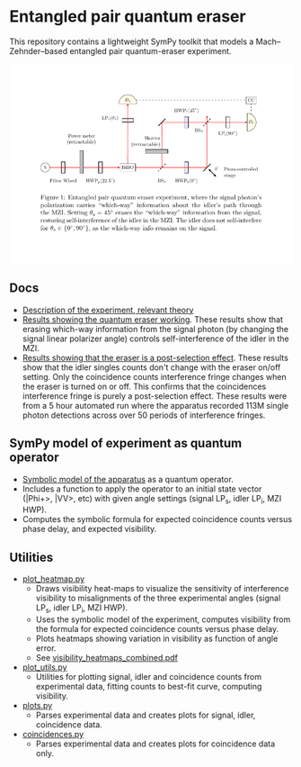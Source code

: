 
# Entangled pair quantum eraser

This repository contains a lightweight SymPy toolkit that models a
Mach–Zehnder–based entangled pair quantum-eraser experiment.

![fig.png](fig.png)

## Docs

- [Description of the experiment, relevant theory](render/lab-6-entangled.pdf) 
- [Results showing the quantum eraser working](render/2025-06-02-visibility.pdf). These results show that erasing which-way information from the signal photon (by changing the signal linear polarizer angle) controls self-interference of the idler in the MZI.
- [Results showing that the eraser is a post-selection effect](render/2025-06-15-visibility.pdf). 
These results show that the idler singles counts
don't change with the eraser on/off setting. 
Only the coincidence counts interference fringe changes
when the eraser is turned on or off.
This confirms that the
coincidences interference fringe is purely a post-selection effect.
These results were from a 5 hour automated run where the apparatus recorded 
113M single photon detections across over 50 periods of interference fringes.


## SymPy model of experiment as quantum operator

- [Symbolic model of the apparatus](lab6entangled.py) as a quantum operator.
- Includes a function to apply the operator to an initial state vector (|Phi+>, |VV>, etc) with given angle settings (signal LP<sub>s</sub>, idler LP<sub>i</sub>, MZI HWP).
- Computes the symbolic formula for expected coincidence counts versus phase delay, and expected visibility.

## Utilities

- [plot_heatmap.py](plot_heatmap.py) 
  - Draws visibility heat-maps to visualize the sensitivity of
    interference visibility to misalignments of the three experimental
    angles (signal LP<sub>s</sub>, idler LP<sub>i</sub>, MZI HWP).
  - Uses the symbolic model of the experiment, computes visibility from the formula for expected coincidence counts versus phase delay.
  - Plots heatmaps showing variation in visibility as function of angle error.
  - See [visibility_heatmaps_combined.pdf](visibility_heatmaps_combined.pdf)
- [plot_utils.py](plot_utils.py)   
  - Utilities for plotting signal, idler and coincidence counts from experimental data, 
  fitting counts to best-fit curve, computing visibility.
- [plots.py](plots.py) 
  - Parses experimental data and creates plots for signal, idler, coincidence data.
- [coincidences.py](coincidences.py)
  - Parses experimental data and creates plots for coincidence data only.


